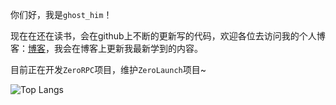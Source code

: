 你们好，我是`ghost_him`！

现在在还在读书，会在github上不断的更新写的代码，欢迎各位去访问我的个人博客：[博客](http://www.ghost-him.com)，我会在博客上更新我最新学到的内容。

目前正在开发`ZeroRPC`项目，维护`ZeroLaunch`项目~ 

![Top Langs](https://github-readme-stats.vercel.app/api/top-langs/?username=ghost-him)
